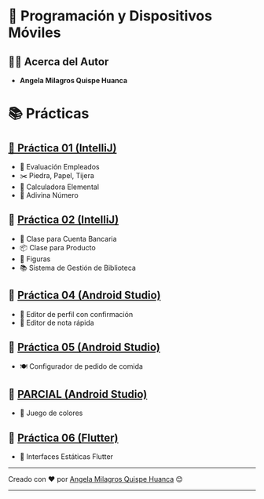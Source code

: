# 📱 Programación y Dispositivos Móviles

## 👩‍💻 Acerca del Autor

- **Angela Milagros Quispe Huanca**
  
# 📚 Prácticas
  
## [🧠 Práctica 01 (IntelliJ)](https://github.com/Mila21xy/Programacion-y-Dispositivos-Moviles/tree/main/EV%201/PRACTICA%201)

- 🧮 Evaluación Empleados
- ✂️ Piedra, Papel, Tijera
- 🧾 Calculadora Elemental
- 🔢 Adivina Número
  
## 🧠 [Práctica 02 (IntelliJ)](https://github.com/Mila21xy/Programacion-y-Dispositivos-Moviles/tree/main/EV%201/PRACTICA%202)

- 🏦 Clase para Cuenta Bancaria
- 📦 Clase para Producto
- 🔺 Figuras
- 📚 Sistema de Gestión de Biblioteca

## 🤖 [Práctica 04 (Android Studio)](https://github.com/Mila21xy/Programacion-y-Dispositivos-Moviles/tree/main/EV%202/Practica-4)

- 👤 Editor de perfil con confirmación
- 📝 Editor de nota rápida

## 🍔 [Práctica 05 (Android Studio)](https://github.com/Mila21xy/Programacion-y-Dispositivos-Moviles/tree/main/EV%202/Practica-5)

- 🍽️ Configurador de pedido de comida

## 🍔 [PARCIAL (Android Studio)](https://github.com/Mila21xy/Programacion-y-Dispositivos-Moviles/tree/main/JuegoDColores)
- 🎨 Juego de colores

## 🍔 [Práctica 06 (Flutter)](https://github.com/Mila21xy/Programacion-y-Dispositivos-Moviles/tree/main/EV%203/PRACTICA%206)
- 🔧 Interfaces Estáticas Flutter
-----------------------------

Creado con ❤️ por [Angela Milagros Quispe Huanca](https://github.com/Mila21xy/Programacion-y-Dispositivos-Moviles.git) 😊

--------------------------
